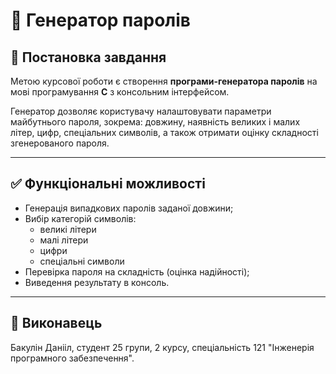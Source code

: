 # 🔐 Генератор паролів

## 📌 Постановка завдання

Метою курсової роботи є створення **програми-генератора паролів** на мові програмування **C** з консольним інтерфейсом.

Генератор дозволяє користувачу налаштовувати параметри майбутнього пароля, зокрема: довжину, наявність великих і малих літер, цифр, спеціальних символів, а також отримати оцінку складності згенерованого пароля.

---

## ✅ Функціональні можливості

- Генерація випадкових паролів заданої довжини;
- Вибір категорій символів:
  - великі літери
  - малі літери
  - цифри
  - спеціальні символи
- Перевірка пароля на складність (оцінка надійності);
- Виведення результату в консоль.

---

## 👤 Виконавець
Бакулін Данііл, студент 25 групи, 2 курсу, спеціальність 121 "Інженерія програмного забезпечення".
